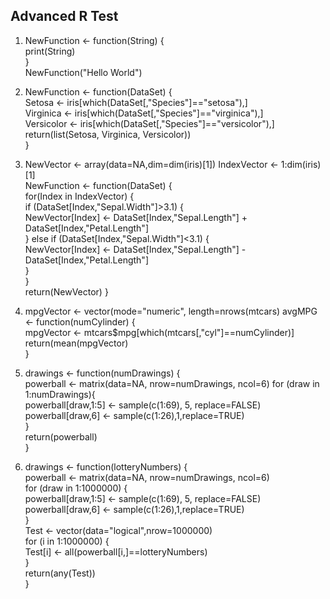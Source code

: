 ## Advanced R Test ##

1. NewFunction <- function(String) {  
print(String)  
}  
NewFunction("Hello World")

1.  NewFunction <- function(DataSet) {  
Setosa <- iris[which(DataSet[,"Species"]=="setosa"),]  
Virginica <- iris[which(DataSet[,"Species"]=="virginica"),]  
Versicolor <- iris[which(DataSet[,"Species"]=="versicolor"),]   
return(list(Setosa, Virginica, Versicolor))  
}

2.  NewVector <- array(data=NA,dim=dim(iris)[1]) 
IndexVector <- 1:dim(iris)[1]   
NewFunction <- function(DataSet) {  
for(Index in IndexVector) {  
if (DataSet[Index,"Sepal.Width"]>3.1) {  
NewVector[Index] <- DataSet[Index,"Sepal.Length"] + DataSet[Index,"Petal.Length"]  
}
else if (DataSet[Index,"Sepal.Width"]<3.1) {  
NewVector[Index] <- DataSet[Index,"Sepal.Length"] - DataSet[Index,"Petal.Length"]  
}  
}  
return(NewVector)
}  

3. mpgVector <- vector(mode="numeric", length=nrows(mtcars)
avgMPG <- function(numCylinder)  {  
mpgVector <- mtcars$mpg[which(mtcars[,"cyl"]==numCylinder)]
return(mean(mpgVector)  
}  

4. drawings <- function(numDrawings) {  
powerball <- matrix(data=NA, nrow=numDrawings, ncol=6)
for (draw in 1:numDrawings){  
powerball[draw,1:5] <- sample(c(1:69), 5, replace=FALSE)
powerball[draw,6] <- sample(c(1:26),1,replace=TRUE)  
}  
return(powerball)  
}  

5. drawings <- function(lotteryNumbers) {  
powerball <- matrix(data=NA, nrow=numDrawings, ncol=6)  
for (draw in 1:1000000) {    
powerball[draw,1:5] <- sample(c(1:69), 5, replace=FALSE)  
powerball[draw,6] <- sample(c(1:26),1,replace=TRUE)  
}     
Test <- vector(data="logical",nrow=1000000)  
for (i in 1:1000000) {  
Test[i] <- all(powerball[i,]==lotteryNumbers)    
}  
return(any(Test))  
}  


